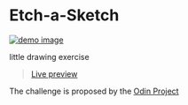 # Etch-a-Sketch

[![demo image](https://jeremie-r.github.io/Etch-a-Sketch/demo.png)](https://jeremie-r.github.io/Etch-a-Sketch/index.html)

little drawing exercise 

> [Live preview](https://jeremie-r.github.io/Etch-a-Sketch/index.html)

The challenge is proposed by the [Odin Project](https://www.theodinproject.com/lessons/foundations-etch-a-sketch)
